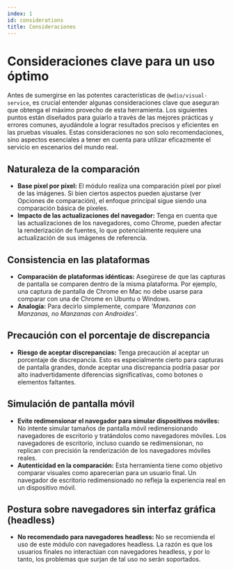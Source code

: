 ```yaml
---
index: 1
id: considerations
title: Consideraciones
---
```


# Consideraciones clave para un uso óptimo

Antes de sumergirse en las potentes características de `@wdio/visual-service`, es crucial entender algunas consideraciones clave que aseguran que obtenga el máximo provecho de esta herramienta. Los siguientes puntos están diseñados para guiarlo a través de las mejores prácticas y errores comunes, ayudándole a lograr resultados precisos y eficientes en las pruebas visuales. Estas consideraciones no son solo recomendaciones, sino aspectos esenciales a tener en cuenta para utilizar eficazmente el servicio en escenarios del mundo real.

## Naturaleza de la comparación

-   **Base píxel por píxel:** El módulo realiza una comparación píxel por píxel de las imágenes. Si bien ciertos aspectos pueden ajustarse (ver Opciones de comparación), el enfoque principal sigue siendo una comparación básica de píxeles.
-   **Impacto de las actualizaciones del navegador:** Tenga en cuenta que las actualizaciones de los navegadores, como Chrome, pueden afectar la renderización de fuentes, lo que potencialmente requiere una actualización de sus imágenes de referencia.

## Consistencia en las plataformas

-   **Comparación de plataformas idénticas:** Asegúrese de que las capturas de pantalla se comparen dentro de la misma plataforma. Por ejemplo, una captura de pantalla de Chrome en Mac no debe usarse para comparar con una de Chrome en Ubuntu o Windows.
-   **Analogía:** Para decirlo simplemente, compare _'Manzanas con Manzanas, no Manzanas con Androides'_.

## Precaución con el porcentaje de discrepancia

-   **Riesgo de aceptar discrepancias:** Tenga precaución al aceptar un porcentaje de discrepancia. Esto es especialmente cierto para capturas de pantalla grandes, donde aceptar una discrepancia podría pasar por alto inadvertidamente diferencias significativas, como botones o elementos faltantes.

## Simulación de pantalla móvil

-   **Evite redimensionar el navegador para simular dispositivos móviles:** No intente simular tamaños de pantalla móvil redimensionando navegadores de escritorio y tratándolos como navegadores móviles. Los navegadores de escritorio, incluso cuando se redimensionan, no replican con precisión la renderización de los navegadores móviles reales.
-   **Autenticidad en la comparación:** Esta herramienta tiene como objetivo comparar visuales como aparecerían para un usuario final. Un navegador de escritorio redimensionado no refleja la experiencia real en un dispositivo móvil.

## Postura sobre navegadores sin interfaz gráfica (headless)

-   **No recomendado para navegadores headless:** No se recomienda el uso de este módulo con navegadores headless. La razón es que los usuarios finales no interactúan con navegadores headless, y por lo tanto, los problemas que surjan de tal uso no serán soportados.